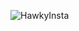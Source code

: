 ![HawkyInsta](https://cdn.discordapp.com/discovery-splashes/568648014781218818/65210730b97a3b175f7e234b4bb034e1.jpg?size=2048)
